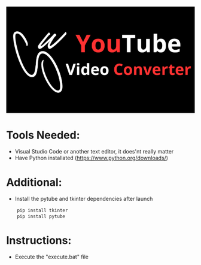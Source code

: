 ![Snowie](/assets/youtube%20video%20converter.png "YouTube-Converter-Banner")

# Tools Needed:
- Visual Studio Code or another text editor, it does'nt really matter
- Have Python installated (https://www.python.org/downloads/)

# Additional:
- Install the pytube and tkinter dependencies after launch
```
    pip install tkinter
    pip install pytube
```

# Instructions:
- Execute the "execute.bat" file








